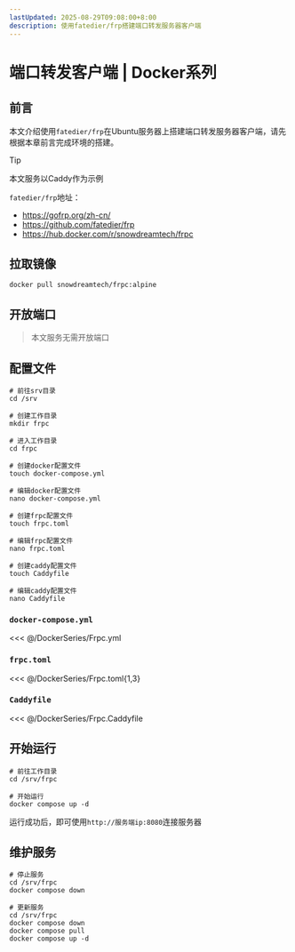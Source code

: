 ```yaml
---
lastUpdated: 2025-08-29T09:08:00+8:00
description: 使用fatedier/frp搭建端口转发服务器客户端
---
```


# 端口转发客户端 | Docker系列

## 前言

本文介绍使用`fatedier/frp`在Ubuntu服务器上搭建端口转发服务器客户端，请先根据本章前言完成环境的搭建。

> [!TIP]
> 本文服务以Caddy作为示例

`fatedier/frp`地址：

- <https://gofrp.org/zh-cn/>
- <https://github.com/fatedier/frp>
- <https://hub.docker.com/r/snowdreamtech/frpc>

## 拉取镜像

```shell
docker pull snowdreamtech/frpc:alpine
```

## 开放端口

> 本文服务无需开放端口

## 配置文件

```shell
# 前往srv目录
cd /srv

# 创建工作目录
mkdir frpc

# 进入工作目录
cd frpc

# 创建docker配置文件
touch docker-compose.yml

# 编辑docker配置文件
nano docker-compose.yml

# 创建frpc配置文件
touch frpc.toml

# 编辑frpc配置文件
nano frpc.toml

# 创建caddy配置文件
touch Caddyfile

# 编辑caddy配置文件
nano Caddyfile
```

### `docker-compose.yml`

<<< @/DockerSeries/Frpc.yml

### `frpc.toml`

<<< @/DockerSeries/Frpc.toml{1,3}

### `Caddyfile`

<<< @/DockerSeries/Frpc.Caddyfile

## 开始运行

```shell
# 前往工作目录
cd /srv/frpc

# 开始运行
docker compose up -d
```

运行成功后，即可使用`http://服务端ip:8080`连接服务器

## 维护服务

```shell
# 停止服务
cd /srv/frpc
docker compose down

# 更新服务
cd /srv/frpc
docker compose down
docker compose pull
docker compose up -d
```
